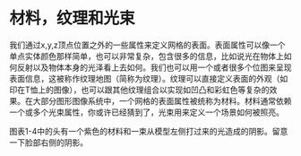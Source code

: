 # 材料，纹理和光束

我们通过x,y,z顶点位置之外的一些属性来定义网格的表面。表面属性可以像一个单点实体颜色那样简单，也可以非常复杂，包含很多的信息，比如说光在物体上如何反射以及物体本身的光泽看上去如何。我们也可以用一个或者很多个位图来呈现表面信息，这被称作纹理地图（简称为纹理）。纹理可以直接定义表面的外观（如印在T恤上的图像），也可以跟其他纹理组合以实现如凹凸和彩虹色等复杂的效果。在大部分图形图像系统中，一个网格的表面属性被统称为材料。材料通常依赖一个或多个光束属性，你或许已经猜到了，光束用来定义一个场景如何被照亮。

图表1-4中的头有一个紫色的材料和一束从模型左侧打过来的光造成的阴影。留意一下脸部右侧的阴影。
